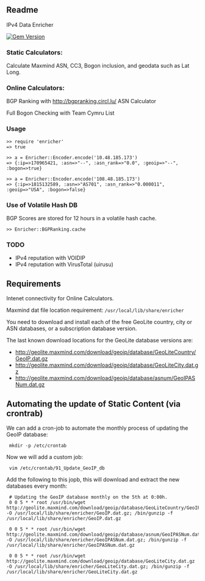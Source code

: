 ## Readme

IPv4 Data Enricher

[![Gem Version](https://badge.fury.io/rb/enricher.png)](http://badge.fury.io/rb/enricher)

### Static Calculators:

Calculate Maxmind ASN, CC3, Bogon inclusion, and geodata such as Lat Long. 

### Online Calculators:

BGP Ranking with http://bgpranking.circl.lu/ ASN Calculator

Full Bogon Checking with Team Cymru List


### Usage

```
>> require 'enricher'
=> true

>> a = Enricher::Encoder.encode('10.48.185.173')
=> {:ip=>170965421, :asn=>"--", :asn_rank=>"0.0", :geoip=>"--", :bogon=>true}

>> a = Enricher::Encoder.encode('108.48.185.173')
=> {:ip=>1815132589, :asn=>"AS701", :asn_rank=>"0.000011", :geoip=>"USA", :bogon=>false}
```

### Use of Volatile Hash DB

BGP Scores are stored for 12 hours in a volatile hash cache.

```
>> Enricher::BGPRanking.cache
```

### TODO

* IPv4 reputation with VOIDIP
* IPv4 reputation with VirusTotal (uirusu)

## Requirements

Intenet connectivity for Online Calculators.

Maxmind dat file location requirement: `/usr/local/lib/share/enricher`

You need to download and install each of the free GeoLite country, city or ASN databases, or a subscription database version. 

The last known download locations for the GeoLite database versions are:

* http://geolite.maxmind.com/download/geoip/database/GeoLiteCountry/GeoIP.dat.gz
* http://geolite.maxmind.com/download/geoip/database/GeoLiteCity.dat.gz
* http://geolite.maxmind.com/download/geoip/database/asnum/GeoIPASNum.dat.gz


## Automating the update of Static Content (via crontrab)

We can add a cron-job to automate the monthly process of updating the GeoIP database:

```
 mkdir -p /etc/crontab
```

Now we will add a custom job:

```
 vim /etc/crontab/91_Update_GeoIP_db
```

Add the following to this jopb, this will download and extract the new databases every month:

``` 
 # Updating the GeoIP database monthly on the 5th at 0:00h.
 0 0 5 * * root /usr/bin/wget http://geolite.maxmind.com/download/geoip/database/GeoLiteCountry/GeoIP.dat.gz -O /usr/local/lib/share/enricher/GeoIP.dat.gz; /bin/gunzip -f /usr/local/lib/share/enricher/GeoIP.dat.gz

 0 0 5 * * root /usr/bin/wget http://geolite.maxmind.com/download/geoip/database/asnum/GeoIPASNum.dat.gz -O /usr/local/lib/share/enricher/GeoIPASNum.dat.gz; /bin/gunzip -f /usr/local/lib/share/enricher/GeoIPASNum.dat.gz

 0 0 5 * * root /usr/bin/wget http://geolite.maxmind.com/download/geoip/database/GeoLiteCity.dat.gz -O /usr/local/lib/share/enricher/GeoLiteCity.dat.gz; /bin/gunzip -f /usr/local/lib/share/enricher/GeoLiteCity.dat.gz
```

